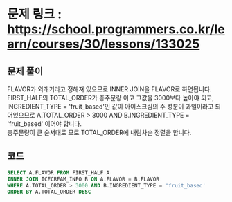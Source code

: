 # 문제 링크 : https://school.programmers.co.kr/learn/courses/30/lessons/133025

## 문제 풀이 
FLAVOR가 외래키라고 정해져 있으므로 INNER JOIN을 FLAVOR로 하면됩니다.<br/>
FIRST_HALF의 TOTAL_ORDER가 총주문량 이고 그값을 3000보다 높아야 되고, INGREDIENT_TYPE = 'fruit_based'인 값이 아이스크림의 주 성분이 과일이라고 되어있으므로 A.TOTAL_ORDER > 3000 AND B.INGREDIENT_TYPE = 'fruit_based' 이어야 합니다.<br/>
총주문량이 큰 순서대로 므로 TOTAL_ORDER에 내림차순 정렬을 합니다.

## 코드
```sql
SELECT A.FLAVOR FROM FIRST_HALF A
INNER JOIN ICECREAM_INFO B ON A.FLAVOR = B.FLAVOR
WHERE A.TOTAL_ORDER > 3000 AND B.INGREDIENT_TYPE = 'fruit_based'
ORDER BY A.TOTAL_ORDER DESC
```